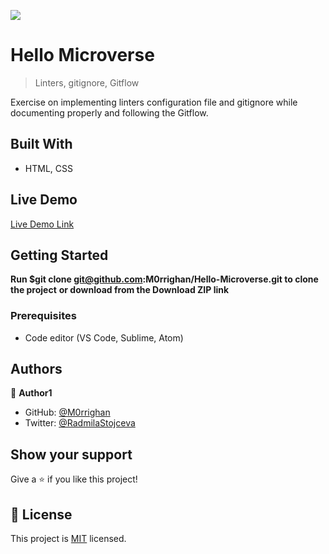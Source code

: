 ![](https://img.shields.io/badge/Microverse-blueviolet)

# Hello Microverse

> Linters, gitignore, Gitflow

Exercise on implementing linters configuration file and gitignore while documenting properly and following the Gitflow.

## Built With

- HTML, CSS

## Live Demo

[Live Demo Link](https://a_link)

## Getting Started

**Run $git clone git@github.com:M0rrighan/Hello-Microverse.git to clone the project** 
**or download from the Download ZIP link**

### Prerequisites

- Code editor (VS Code, Sublime, Atom)

## Authors

👤 **Author1**

- GitHub: [@M0rrighan](https://github.com/M0rrighan)
- Twitter: [@RadmilaStojceva](https://twitter.com/RadmilaStojceva)


## Show your support

Give a ⭐️ if you like this project!

## 📝 License

This project is [MIT](./MIT.md) licensed.
